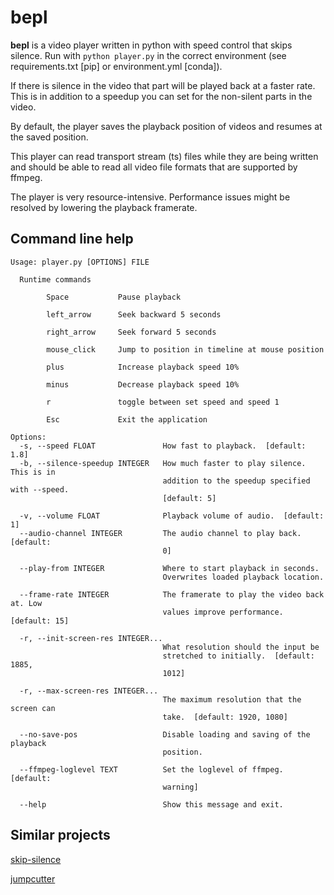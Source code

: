 # bepl
**bepl** is a video player written in python with speed control that skips silence. Run with `python player.py` in the correct environment (see requirements.txt [pip] or environment.yml [conda]).

If there is silence in the video that part will be played back at a faster rate. This is in addition to a speedup you can set for the non-silent parts in the video.

By default, the player saves the playback position of videos and resumes at the saved position.

This player can read transport stream (ts) files while they are being written and should be able to read all video file formats that are supported by ffmpeg.

The player is very resource-intensive. Performance issues might be resolved by lowering the playback framerate.

## Command line help
```
Usage: player.py [OPTIONS] FILE

  Runtime commands

        Space           Pause playback

        left_arrow      Seek backward 5 seconds

        right_arrow     Seek forward 5 seconds

        mouse_click     Jump to position in timeline at mouse position

        plus            Increase playback speed 10%

        minus           Decrease playback speed 10%

        r               toggle between set speed and speed 1

        Esc             Exit the application

Options:
  -s, --speed FLOAT               How fast to playback.  [default: 1.8]
  -b, --silence-speedup INTEGER   How much faster to play silence. This is in
                                  addition to the speedup specified with --speed.
                                  [default: 5]

  -v, --volume FLOAT              Playback volume of audio.  [default: 1]
  --audio-channel INTEGER         The audio channel to play back.  [default:
                                  0]

  --play-from INTEGER             Where to start playback in seconds.
                                  Overwrites loaded playback location.

  --frame-rate INTEGER            The framerate to play the video back at. Low
                                  values improve performance.  [default: 15]

  -r, --init-screen-res INTEGER...
                                  What resolution should the input be
                                  stretched to initially.  [default: 1885,
                                  1012]

  -r, --max-screen-res INTEGER...
                                  The maximum resolution that the screen can
                                  take.  [default: 1920, 1080]

  --no-save-pos                   Disable loading and saving of the playback
                                  position.

  --ffmpeg-loglevel TEXT          Set the loglevel of ffmpeg.  [default:
                                  warning]

  --help                          Show this message and exit.
```
## Similar projects
[skip-silence](https://github.com/vantezzen/skip-silence)

[jumpcutter](https://github.com/carykh/jumpcutter)
